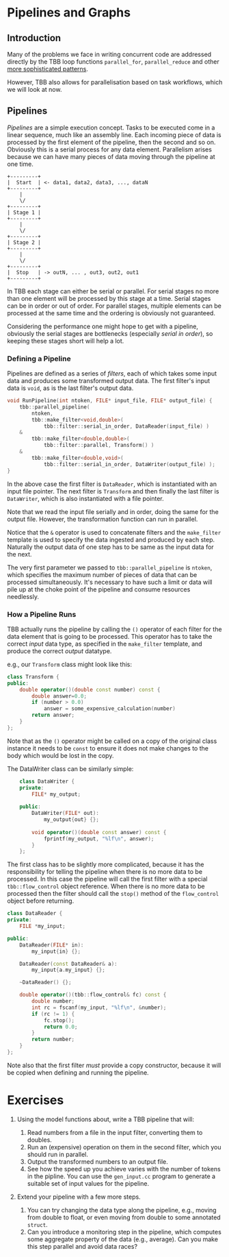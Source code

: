 # Pipelines and Graphs

## Introduction

Many of the problems we face in writing concurrent code are addressed directly by the TBB loop functions `parallel_for`, `parallel_reduce` and other [more sophisticated patterns](https://software.intel.com/en-us/node/506140).

However, TBB also allows for parallelisation based on task workflows, which we will look at now.

## Pipelines

*Pipelines* are a simple execution concept. Tasks to be executed come in a linear sequence, much like an assembly line. Each incoming piece of data is processed by the first element of the pipeline, then the second and so on. Obviously this is a serial process for any data element. Parallelism arises because we can have many pieces of data moving through the pipeline at one time.

```
+---------+
|  Start  | <- data1, data2, data3, ..., dataN
+---------+
    |
    \/
+---------+
| Stage 1 |
+---------+
    |
    \/
+---------+
| Stage 2 |
+---------+
    |
    \/
+---------+
|  Stop   | -> outN, ... , out3, out2, out1
+---------+
```

In TBB each stage can either be serial or parallel. For serial stages no more than one element will be processed by this stage at a time. Serial stages can be in order or out of order. For parallel stages, multiple elements can be processed at the same time and the ordering is obviously not guaranteed.

Considering the performance one might hope to get with a pipeline, obviously the serial stages are bottlenecks (especially *serial in order*), so keeping these stages short will help a lot.

### Defining a Pipeline

Pipelines are defined as a series of *filters*, each of which takes some input data and produces some transformed output data. The first filter's input data is `void`, as is the last filter's output data.

```cpp
void RunPipeline(int ntoken, FILE* input_file, FILE* output_file) {
    tbb::parallel_pipeline(
        ntoken,
        tbb::make_filter<void,double>(
            tbb::filter::serial_in_order, DataReader(input_file) )
    &
        tbb::make_filter<double,double>(
            tbb::filter::parallel, Transform() )
    &
        tbb::make_filter<double,void>(
            tbb::filter::serial_in_order, DataWriter(output_file) );
}
```

In the above case the first filter is `DataReader`, which is instantiated with an input file pointer. The next filter is `Transform` and then finally the last filter is `DataWriter`, which is also instantiated with a file pointer.

Note that we read the input file serially and in order, doing the same for the output file. However, the transformation function can run in parallel.

Notice that the `&` operator is used to concatenate filters and the `make_filter` template is used to specify the data ingested and produced by each step. Naturally the output data of one step has to be same as the input data for the next.

The very first parameter we passed to `tbb::parallel_pipeline` is
`ntoken`, which specifies the maximum number of pieces of data that
can be processed simultaneously. It's necessary to have such a limit
or data will pile up at the choke point of the pipeline and consume
resources needlessly.

### How a Pipeline Runs

TBB actually runs the pipeline by calling the `()` operator of each filter for the data element that is going to be processed. This operator has to take the correct *input* data type, as specified in the `make_filter` template, and produce the correct *output* datatype.

e.g., our `Transform` class might look like this:

```cpp
class Transform {
public:
    double operator()(double const number) const {
        double answer=0.0;
        if (number > 0.0)
            answer = some_expensive_calculation(number)
        return answer;
    }
};
```

Note that as the `()` operator might be called on a copy of the original class instance it needs to be `const` to ensure it does not make changes to the body which would be lost in the copy.

The DataWriter class can be similarly simple:

```cpp
    class DataWriter {
    private:
        FILE* my_output;
    
    public:
        DataWriter(FILE* out):
            my_output{out} {};
    
        void operator()(double const answer) const {
            fprintf(my_output, "%lf\n", answer);
        }
    };
```

The first class has to be slightly more complicated, because it has the responsibility for telling the pipeline when there is no more data to be processed. In this case the pipeline will call the first filter with a special `tbb::flow_control` object reference. When there is no more data to be processed then the filter should call the `stop()` method of the `flow_control` object before returning.

```cpp
class DataReader {
private:
    FILE *my_input;

public:
    DataReader(FILE* in):
        my_input{in} {};

    DataReader(const DataReader& a):
        my_input{a.my_input} {};

    ~DataReader() {};

    double operator()(tbb::flow_control& fc) const {
        double number;
        int rc = fscanf(my_input, "%lf\n", &number);
        if (rc != 1) {
            fc.stop();
            return 0.0;
        }
        return number;
    }
};
```

Note also that the first filter *must* provide a copy constructor, because it will be copied when defining and running the pipeline.

# Exercises

1. Using the model functions about, write a TBB pipeline that will:
    1. Read numbers from a file in the input filter, converting them to doubles.
    2. Run an (expensive) operation on them in the second filter, which you should run in parallel.
    3. Output the transformed numbers to an output file.
    1. See how the speed up you achieve varies with the number of tokens in the pipline. You can use the `gen_input.cc` program to generate a suitable set of input values for the pipeline.

2. Extend your pipeline with a few more steps.
    1. You can try changing the data type along the pipeline, e.g., moving from double to float, or even moving from double to some annotated `struct`.
    2. Can you introduce a monitoring step in the pipeline, which computes some aggregate property of the data (e.g., average). Can you make this step parallel and avoid data races?

